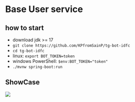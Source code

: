 # Base User service

## how to start

- download jdk >= 17
- `git clone https://github.com/KPfromSainP/tg-bot-idfc`
- `cd tg-bot-idfc`
- linux: `export BOT_TOKEN=token`
- windows PowerShell: `$env:BOT_TOKEN="token"`
- `./mvnw spring-boot:run`

## ShowCase

![](https://github.com/KPfromSainP/tg-bot-idfc/res/showcase.gif)
